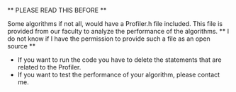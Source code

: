 ** PLEASE READ THIS BEFORE **

Some algorithms if not all, would have a Profiler.h file included. This file is provided from our faculty to analyze the performance of the algorithms.
** I do not know if I have the permission to provide such a file as an open source **

- If you want to run the code you have to delete the statements that are related to the Profiler.
- If you want to test the performance of your algorithm, please contact me. 


